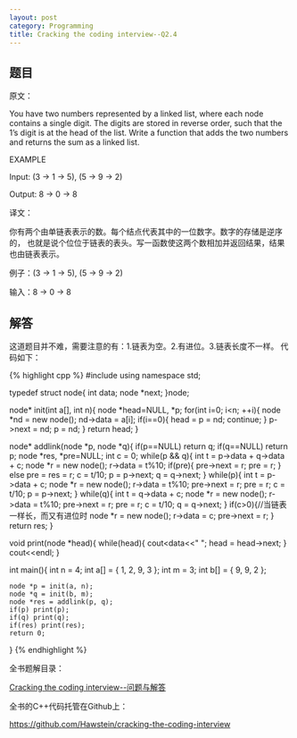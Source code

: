 ```yaml
---
layout: post
category: Programming
title: Cracking the coding interview--Q2.4
---
```


## 题目

原文：

You have two numbers represented by a linked list, where each node 
contains a single digit. The digits are stored in reverse order, 
such that the 1’s digit is at the head of the list. Write a function
that adds the two numbers and returns the sum as a linked list.

EXAMPLE

Input: (3 -> 1 -> 5), (5 -> 9 -> 2)

Output: 8 -> 0 -> 8

译文：

你有两个由单链表表示的数。每个结点代表其中的一位数字。数字的存储是逆序的，
也就是说个位位于链表的表头。写一函数使这两个数相加并返回结果，结果也由链表表示。

例子：(3 -> 1 -> 5), (5 -> 9 -> 2)

输入：8 -> 0 -> 8

## 	解答

这道题目并不难，需要注意的有：1.链表为空。2.有进位。3.链表长度不一样。
代码如下：

{% highlight cpp %}
#include <iostream>
using namespace std;

typedef struct node{
	int data;
	node *next;
}node;

node* init(int a[], int n){
	node *head=NULL, *p;
	for(int i=0; i<n; ++i){
		node *nd = new node();
		nd->data = a[i];
		if(i==0){
			head = p = nd;
			continue;
		}
		p->next = nd;
		p = nd;
	}
	return head;
}

node* addlink(node *p, node *q){
	if(p==NULL) return q;
	if(q==NULL) return p;
	node *res, *pre=NULL;
	int c = 0;
	while(p && q){
		int t = p->data + q->data + c;
		node *r = new node();
		r->data = t%10;
		if(pre){
			pre->next = r;
			pre = r;
		}
		else pre = res = r;
		c = t/10;
		p = p->next; q = q->next;
	}
	while(p){
		int t = p->data + c;
		node *r = new node();
		r->data = t%10;
		pre->next = r;
		pre = r;
		c = t/10;
		p = p->next;
	}
	while(q){
		int t = q->data + c;
		node *r = new node();
		r->data = t%10;
		pre->next = r;
		pre = r;
		c = t/10;
		q = q->next;
	}
	if(c>0){//当链表一样长，而又有进位时
		node *r = new node();
		r->data = c;
		pre->next = r;
	}
	return res;
}

void print(node *head){
	while(head){
		cout<<head->data<<" ";
		head = head->next;
	}
	cout<<endl;
}

int main(){
	int n = 4;
	int a[] = {
		1, 2, 9, 3
	};
	int m = 3;
	int b[] = {
		9, 9, 2
	};

	node *p = init(a, n);
	node *q = init(b, m);
	node *res = addlink(p, q);
	if(p) print(p);
	if(q) print(q);
	if(res) print(res);
	return 0;
}
{% endhighlight %}


全书题解目录：

[Cracking the coding interview--问题与解答](/posts/ctci-solutions-contents.html)

全书的C++代码托管在Github上：

<https://github.com/Hawstein/cracking-the-coding-interview>

